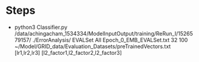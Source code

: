 
# Steps

* python3 Classifier.py  /data/achingacham_1534334/ModelInputOutput/training/ReRun_I/1526579157/ ./ErrorAnalysis/ EVALSet All Epoch_0_EMB_EVALSet.txt 32 100 ~/Model/GRID_data/Evaluation_Datasets/preTrainedVectors.txt [lr1,lr2,lr3] [l2_factor1,l2_factor2,l2_factor3]
